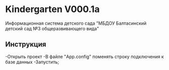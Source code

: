 # Kindergarten V000.1a
  Информационная система детского сада "МБДОУ Балтасинский детский сад №3 общеразвивающего вида"
## Инcтрукция
-Открыть проект
-В файле "App.config" поменять строку подключения к базе данных
-Запустить;
